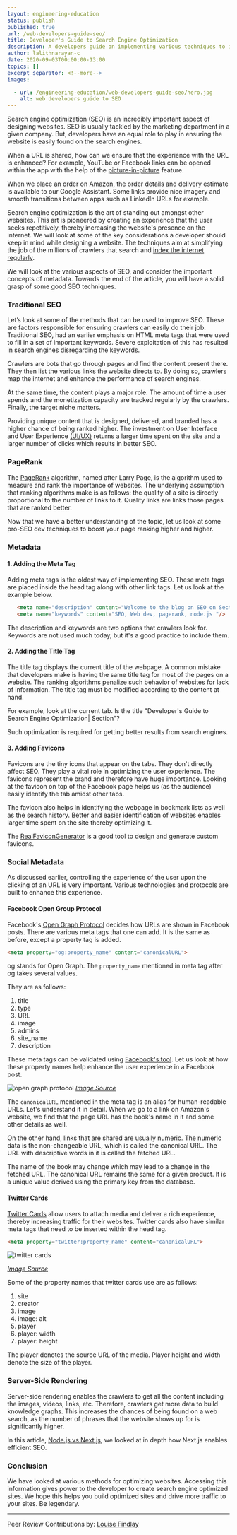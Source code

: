 ```yaml
---
layout: engineering-education
status: publish
published: true
url: /web-developers-guide-seo/
title: Developer's Guide to Search Engine Optimization
description: A developers guide on implementing various techniques to improve a website's ranking on search engines such as Google.
author: lalithnarayan-c
date: 2020-09-03T00:00:00-13:00
topics: []
excerpt_separator: <!--more-->
images:

  - url: /engineering-education/web-developers-guide-seo/hero.jpg
    alt: web developers guide to SEO
---
```

Search engine optimization (SEO) is an incredibly important aspect of designing websites. SEO is usually tackled by the marketing department in a given company. But, developers have an equal role to play in ensuring the website is easily found on the search engines.
<!--more-->
When a URL is shared, how can we ensure that the experience with the URL is enhanced? For example, YouTube or Facebook links can be opened within the app with the help of the [picture-in-picture](https://support.google.com/youtube/answer/7552722?co=GENIE.Platform%3DAndroid&hl=en) feature.

When we place an order on Amazon, the order details and delivery estimate is available to our Google Assistant. Some links provide nice imagery and smooth transitions between apps such as LinkedIn URLs for example.

Search engine optimization is the art of standing out amongst other websites. This art is pioneered by creating an experience that the user seeks repetitively, thereby increasing the website's presence on the internet. We will look at some of the key considerations a developer should keep in mind while designing a website. The techniques aim at simplifying the job of the millions of crawlers that search and [index the internet regularly](https://www.sciencedaily.com/terms/web_crawler.htm).

We will look at the various aspects of SEO, and consider the important concepts of metadata. Towards the end of the article, you will have a solid grasp of some good SEO techniques.

### Traditional SEO
Let’s look at some of the methods that can be used to improve SEO. These are factors responsible for ensuring crawlers can easily do their job. Traditional SEO, had an earlier emphasis on HTML meta tags that were used to fill in a set of important keywords. Severe exploitation of this has resulted in search engines disregarding the keywords.

Crawlers are bots that go through pages and find the content present there. They then list the various links the website directs to. By doing so, crawlers map the internet and enhance the performance of search engines.

At the same time, the content plays a major role. The amount of time a user spends and the monetization capacity are tracked regularly by the crawlers. Finally, the target niche matters.

Providing unique content that is designed, delivered, and branded has a higher chance of being ranked higher. The investment on User Interface and User Experience [(UI/UX)](https://neilpatel.com/blog/googlebot-optimization/) returns a larger time spent on the site and a larger number of clicks which results in better SEO.

### PageRank
The [PageRank](https://en.wikipedia.org/wiki/PageRank) algorithm, named after Larry Page, is the algorithm used to measure and rank the importance of websites. The underlying assumption that ranking algorithms make is as follows: the quality of a site is directly proportional to the number of links to it. Quality links are links those pages that are ranked better.

Now that we have a better understanding of the topic, let us look at some pro-SEO dev techniques to boost your page ranking higher and higher.

### Metadata

#### 1. Adding the Meta Tag
Adding meta tags is the oldest way of implementing SEO. These meta tags are placed inside the head tag along with other link tags. Let us look at the example below.

```html    
   <meta name="description" content="Welcome to the blog on SEO on Section.io "/>    
   <meta name="keywords" content="SEO, Web dev, pagerank, node.js "/>
```

The description and keywords are two options that crawlers look for. Keywords are not used much today, but it's a good practice to include them.

#### 2. Adding the Title Tag
The title tag displays the current title of the webpage. A common mistake that developers make is having the same title tag for most of the pages on a website. The ranking algorithms penalize such behavior of websites for lack of information. The title tag must be modified according to the content at hand.

For example, look at the current tab. Is the title "Developer's Guide to Search Engine Optimization| Section"?

Such optimization is required for getting better results from search engines.   

#### 3. Adding Favicons
Favicons are the tiny icons that appear on the tabs. They don't directly affect SEO. They play a vital role in optimizing the user experience. The favicons represent the brand and therefore have huge importance. Looking at the favicon on top of the Facebook page helps us (as the audience) easily identify the tab amidst other tabs.

The favicon also helps in identifying the webpage in bookmark lists as well as the search history. Better and easier identification of websites enables larger time spent on the site thereby optimizing it.

The [RealFaviconGenerator](https://realfavicongenerator.net) is a good tool to design and generate custom favicons.

### Social Metadata
As discussed earlier, controlling the experience of the user upon the clicking of an URL is very important. Various technologies and protocols are built to enhance this experience.

#### Facebook Open Group Protocol
Facebook's [Open Graph Protocol](https://developers.facebook.com/docs/sharing/overview/) decides how URLs are shown in Facebook posts. There are various meta tags that one can add. It is the same as before, except a property tag is added.

```html
<meta property="og:property_name" content="canonicalURL">
```
og stands for Open Graph. The `property_name` mentioned in meta tag after og takes several values.

They are as follows:
1. title
2. type
3. URL
4. image
5. admins
6. site_name
7. description

These meta tags can be validated using [Facebook's tool](https://developers.facebook.com/tools/debug/). Let us look at how these property names help enhance the user experience in a Facebook post.

![open graph protocol](/engineering-education/web-developers-guide-seo/opengraph.jpg)
*[Image Source](https://2.bp.blogspot.com/-kzdcNpZkkK0/VBHOHfDjlkI/AAAAAAAAALs/Ud6T0JfaB4A/s1600/SharedLink.png)*

The `canonicalURL` mentioned in the meta tag is an alias for human-readable URLs. Let's understand it in detail. When we go to a link on Amazon's website, we find that the page URL has the book's name in it and some other details as well.

On the other hand, links that are shared are usually numeric. The numeric data is the non-changeable URL, which is called the canonical URL. The URL with descriptive words in it is called the fetched URL.

The name of the book may change which may lead to a change in the fetched URL. The canonical URL remains the same for a given product. It is a unique value derived using the primary key from the database.

#### Twitter Cards
[Twitter Cards](https://developer.twitter.com/en/docs/twitter-for-websites/cards/overview/abouts-cards) allow users to attach media and deliver a rich experience, thereby increasing traffic for their websites. Twitter cards also have similar meta tags that need to be inserted within the head tag.

```html
<meta property="twitter:property_name" content="canonicalURL">
```

![twitter cards](/engineering-education/web-developers-guide-seo/twittercards.jpg)

*[Image Source](https://developer.twitter.com/en/docs/twitter-for-websites/cards/overview/markup)*

Some of the property names that twitter cards use are as follows:

1. site
2. creator
3. image
4. image: alt
5. player
6. player: width
7. player: height

The player denotes the source URL of the media. Player height and width denote the size of the player.

### Server-Side Rendering
Server-side rendering enables the crawlers to get all the content including the images, videos, links, etc. Therefore, crawlers get more data to build knowledge graphs. This increases the chances of being found on a web search, as the number of phrases that the website shows up for is significantly higher.

In this article, [Node.js vs Next.js](/node-versus-next-react-approach/), we looked at in depth how Next.js enables efficient SEO.

### Conclusion
We have looked at various methods for optimizing websites. Accessing this information gives power to the developer to create search engine optimized sites. We hope this helps you build optimized sites and drive more traffic to your sites. Be legendary.

---
Peer Review Contributions by: [Louise Findlay](/engineering-education/authors/louise-findlay/)
